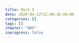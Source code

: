 ```yaml
---
title: Mark 5
date: 2020-04-12T12:46:16-04:00
categories: []
tags: []
chapter: "005"
inprogress: false
---
```


